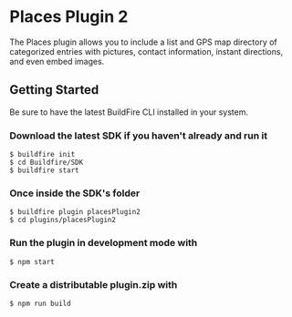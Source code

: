 # Places Plugin 2

The Places plugin allows you to include a list and GPS map directory of categorized entries with pictures, contact information, instant directions, and even embed images.

## Getting Started

Be sure to have the latest BuildFire CLI installed in your system.

### Download the latest SDK if you haven't already and run it

```
$ buildfire init
$ cd Buildfire/SDK
$ buildfire start
```

### Once inside the SDK's folder

```
$ buildfire plugin placesPlugin2
$ cd plugins/placesPlugin2
```

### Run the plugin in development mode with

```
$ npm start
```

### Create a distributable plugin.zip with

```
$ npm run build
```
